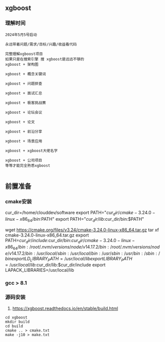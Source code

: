 ## xgboost
### 理解时间
```
2024年5月5号启动

永远带着问题/需求/目标/兴趣/收益看代码

完整理解xgboost项目
如果只是在搜索引擎 搜 xgboost是远远不够的
xgboost + 架构图

xgboost + 概念关键词

xgboost + 问题排查

xgboost + 面试汇总

xgboost + 极客挑战赛

xgboost + 论坛会议

xgboost + 论文

xgboost + 前沿分享

xgboost + 场景应用

xgboost + xgboost大佬名字

xgboost + 公司项目
等等才能完全熟悉xgboost


```

## 前置准备
### cmake安装
cur_dir=/home/clouddev/software
export PATH="$cur_dir/cmake-3.24.0-linux-x86_64/bin:$PATH"
export PATH="$cur_dir/lib:$cur_dir/bin:$PATH"

wget https://cmake.org/files/v3.24/cmake-3.24.0-linux-x86_64.tar.gz
tar xf cmake-3.24.0-linux-x86_64.tar.gz
export PATH=$cur_dir/include:$cur_dir/bin:$cur_dir/cmake-3.24.0-linux-x86_64/bin:/root/.nvm/versions/node/v14.17.2/bin:/root/.nvm/versions/node/v14.17.2/bin:/usr/local/sbin:/usr/local/bin:/usr/sbin:/usr/bin:/sbin:/bin
export LD_LIBRARY_PATH=/usr/local/lib
export LIBRARY_PATH=/usr/local/lib:$cur_dir/lib:$cur_dir/include
export LAPACK_LIBRARIES=/usr/local/lib

### gcc > 8.1

### 源码安装
1. https://xgboost.readthedocs.io/en/stable/build.html
```
cd xgboost
mkdir build
cd build
cmake .. > cmake.txt
make -j10 > make.txt

```


```
